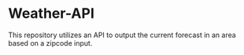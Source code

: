 # Weather-API
This repository utilizes an API to output the current forecast in an area based on a zipcode input. 
